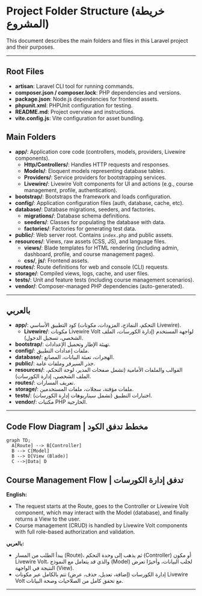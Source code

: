 # Project Folder Structure (خريطة المشروع)

This document describes the main folders and files in this Laravel project and their purposes.

---

## Root Files
- **artisan**: Laravel CLI tool for running commands.
- **composer.json / composer.lock**: PHP dependencies and versions.
- **package.json**: Node.js dependencies for frontend assets.
- **phpunit.xml**: PHPUnit configuration for testing.
- **README.md**: Project overview and instructions.
- **vite.config.js**: Vite configuration for asset bundling.


## Main Folders
- **app/**: Application core code (controllers, models, providers, Livewire components).
  - **Http/Controllers/**: Handles HTTP requests and responses.
  - **Models/**: Eloquent models representing database tables.
  - **Providers/**: Service providers for bootstrapping services.
  - **Livewire/**: Livewire Volt components for UI and actions (e.g., course management, profile, authentication).
- **bootstrap/**: Bootstraps the framework and loads configuration.
- **config/**: Application configuration files (auth, database, cache, etc).
- **database/**: Database migrations, seeders, and factories.
  - **migrations/**: Database schema definitions.
  - **seeders/**: Classes for populating the database with data.
  - **factories/**: Factories for generating test data.
- **public/**: Web server root. Contains `index.php` and public assets.
- **resources/**: Views, raw assets (CSS, JS), and language files.
  - **views/**: Blade templates for HTML rendering (including admin, dashboard, profile, and course management pages).
  - **css/**, **js/**: Frontend assets.
- **routes/**: Route definitions for web and console (CLI) requests.
- **storage/**: Compiled views, logs, cache, and user files.
- **tests/**: Unit and feature tests (including course management scenarios).
- **vendor/**: Composer-managed PHP dependencies (auto-generated).

---


## بالعربي

- **app/**: كود التطبيق الأساسي (التحكم، النماذج، المزودات، مكونات Livewire).
  - **Livewire/**: مكونات Livewire Volt لواجهة المستخدم (إدارة الكورسات، الملف الشخصي، تسجيل الدخول).
- **bootstrap/**: تهيئة الإطار وتحميل الإعدادات.
- **config/**: ملفات إعدادات التطبيق.
- **database/**: الهجرات، تعبئة البيانات، المصانع.
- **public/**: جذر السيرفر وملفات عامة.
- **resources/**: القوالب والملفات الأمامية (تشمل صفحات المدير، لوحة التحكم، الملف الشخصي، إدارة الكورسات).
- **routes/**: تعريف المسارات.
- **storage/**: ملفات مؤقتة، سجلات، ملفات المستخدمين.
- **tests/**: اختبارات التطبيق (تشمل سيناريوهات إدارة الكورسات).
- **vendor/**: مكتبات PHP الخارجية.

---

## Code Flow Diagram | مخطط تدفق الكود

```mermaid
graph TD;
  A[Route] --> B[Controller]
  B --> C[Model]
  B --> D[View (Blade)]
  C -->|Data| D
```


## Course Management Flow | تدفق إدارة الكورسات

**English:**
- The request starts at the Route, goes to the Controller or Livewire Volt component, which may interact with the Model (database), and finally returns a View to the user.
- Course management (CRUD) is handled by Livewire Volt components with full role-based authorization and validation.

**بالعربي:**
- يبدأ الطلب من المسار (Route)، ثم يذهب إلى وحدة التحكم (Controller) أو مكون Livewire Volt، والذي قد يتعامل مع النموذج (Model) لجلب البيانات، وأخيرًا تعرض النتيجة في الواجهة (View).
- إدارة الكورسات (إضافة، تعديل، حذف، عرض) تتم بالكامل عبر مكونات Livewire Volt مع تحقق كامل من الصلاحيات وصحة البيانات.

---
